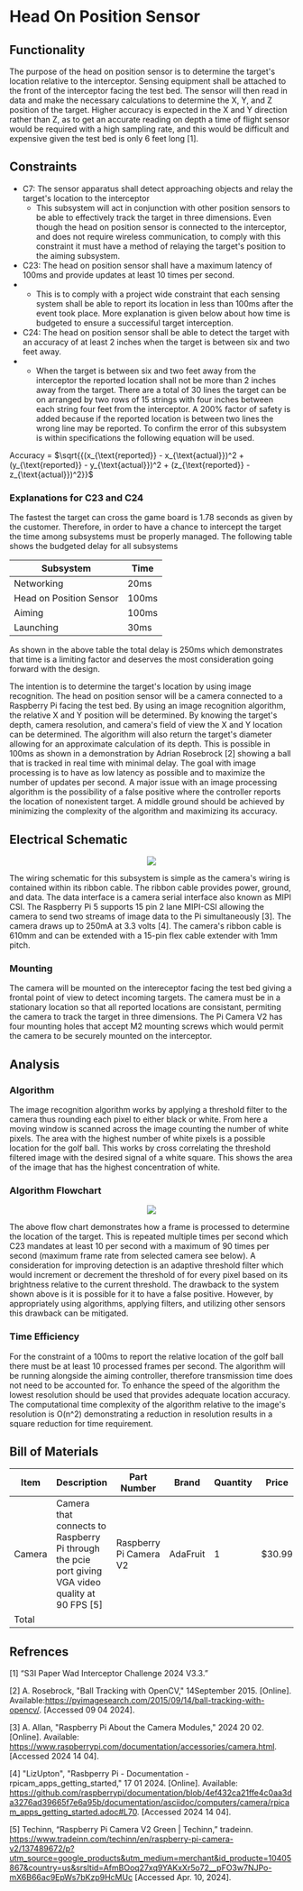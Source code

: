 # Head On Position Sensor
## Functionality
The purpose of the head on position sensor is to determine the target's location relative to the interceptor. Sensing equipment shall be attached to the front of the interceptor facing the test bed. The sensor will then read in data and make the necessary calculations to determine the X, Y, and Z position of the target. Higher accuracy is expected in the X and Y direction rather than Z, as to get an accurate reading on depth a time of flight sensor would be required with a high sampling rate, and this would be difficult and expensive given the test bed is only 6 feet long [1].
## Constraints
* C7: The sensor apparatus shall detect approaching objects and relay the target's location to the interceptor
   * This subsystem will act in conjunction with other position sensors to be able to effectively track the target in three dimensions. Even though the head on position sensor is connected to the interceptor, and does not require wireless communication, to comply with this constraint it must have a method of relaying the target's position to the aiming subsystem.
* C23: The head on position sensor shall have a maximum latency of 100ms and provide updates at least 10 times per second.
* * This is to comply with a project wide constraint that each sensing system shall be able to report its location in less than 100ms after the event took place. More explanation is given below about how time is budgeted to ensure a successiful target interception.
* C24: The head on position sensor shall be able to detect the target with an accuracy of at least 2 inches when the target is between six and two feet away.
* * When the target is between six and two feet away from the interceptor the reported location shall not be more than 2 inches away from the target. There are a total of 30 lines the target can be on arranged by two rows of 15 strings with four inches between each string four feet from the interceptor. A 200% factor of safety is added because if the reported location is between two lines the wrong line may be reported. To confirm the error of this subsystem is within specifications the following equation will be used.

Accuracy = $\sqrt{{(x_{\text{reported}} - x_{\text{actual}})^2 + (y_{\text{reported}} - y_{\text{actual}})^2 +  (z_{\text{reported}} - z_{\text{actual}})^2}}$
### Explanations for C23 and C24
The fastest the target can cross the game board is 1.78 seconds as given by the customer. Therefore, in order to have a chance to intercept the target the time among subsystems must be properly managed. The following table shows the budgeted delay for all subsystems

| Subsystem    | Time |
| -------- | ------- |
| Networking  | 20ms    |
| Head on Position Sensor | 100ms     |
| Aiming    | 100ms    |
| Launching | 30ms |

As shown in the above table the total delay is 250ms which demonstrates that time is a limiting factor and deserves the most consideration going forward with the design.

The intention is to determine the target's location by using image recognition. The head on position sensor will be a camera connected to a Raspberry Pi facing the test bed. By using an image recognition algorithm, the relative X and Y position will be determined. By knowing the target's depth, camera resolution, and camera's field of view the X and Y location can be determined. The algorithm will also return the target's diameter allowing for an approximate calculation of its depth. This is possible in 100ms as shown in a demonstration by Adrian Rosebrock [2] showing a ball that is tracked in real time with minimal delay. The goal with image processing is to have as low latency as possible and to maximize the number of updates per second. A major issue with an image processing algorithm is the possibility of a false positive where the controller reports the location of nonexistent target. A middle ground should be achieved by minimizing the complexity of the algorithm and maximizing its accuracy. 
## Electrical Schematic
<p align="center">
  <img src="https://github.com/JTJones73/Capstone2024-Team2/blob/Head-On-Sensor-Subsystem/Documentation/Electrical/Schematics/PI_CAM_Schematic.JPG"
>
</p>
The wiring schematic for this subsystem is simple as the camera's wiring is contained within its ribbon cable. The ribbon cable provides power, ground, and data. The data interface is a camera serial interface also known as MIPI CSI. The Raspberry Pi 5 supports 15 pin 2 lane MIPI-CSI allowing the camera to send two streams of image data to the Pi simultaneously [3]. The camera draws up to 250mA at 3.3 volts [4]. The camera's ribbon cable is 610mm and can be extended with a 15-pin flex cable extender with 1mm pitch.

### Mounting
The camera will be mounted on the intereceptor facing the test bed giving a frontal point of view to detect incoming targets. The camera must be in a stationary location so that all reported locations are consistant, permiting the camera to track the target in three dimensions. The Pi Camera V2 has four mounting holes that accept M2 mounting screws which would permit the camera to be securely mounted on the interceptor. 
## Analysis

### Algorithm
The image recognition algorithm works by applying a threshold filter to the camera thus rounding each pixel to either black or white. From here a moving window is scanned across the image counting the number of white pixels. The area with the highest number of white pixels is a possible location for the golf ball. This works by cross correlating the threshold filtered image with the desired signal of a white square. This shows the area of the image that has the highest concentration of white.

### Algorithm Flowchart
<p align="center">
  <img src="https://github.com/JTJones73/Capstone2024-Team2/blob/Head-On-Sensor-Subsystem/Documentation/Images/Flowchart.png"
>
</p>

The above flow chart demonstrates how a frame is processed to determine the location of the target. This is repeated multiple times per second which C23 mandates at least 10 per second with a maximum of 90 times per second (maximum frame rate from selected camera see below). A consideration for improving detection is an adaptive threshold filter which would increment or decrement the threshold of for every pixel based on its brightness relative to the current threshold. The drawback to the system shown above is it is possible for it to have a false positive. However, by appropriately using algorithms, applying filters, and utilizing other sensors this drawback can be mitigated.    

### Time Efficiency
For the constraint of a 100ms to report the relative location of the golf ball there must be at least 10 processed frames per second. The algorithm will be running alongside the aiming controller, therefore transmission time does not need to be accounted for. To enhance the speed of the algorithm the lowest resolution should be used that provides adequate location accuracy. The computational time complexity of the algorithm relative to the image's resolution is O(n^2) demonstrating a reduction in resolution results in a square reduction for time requirement.
## Bill of Materials
| Item | Description | Part Number | Brand | Quantity | Price | Total |
| --- | --- | --- | --- | --- | --- | --- | 
|Camera|Camera that connects to Raspberry Pi through the pcie port giving VGA video quality at 90 FPS [5]|Raspberry Pi Camera V2|AdaFruit|1|$30.99|$30.99|
|Total| | | | | | $30.99  | $30.99 |

## Refrences
[1]  “S3I Paper Wad Interceptor Challenge 2024 V3.3.”

[2]  A. Rosebrock, "Ball Tracking with OpenCV," 14September 2015. [Online]. Available:https://pyimagesearch.com/2015/09/14/ball-tracking-with-opencv/. [Accessed 09 04 2024].

[3] 	A. Allan, "Raspberry Pi About the Camera Modules," 2024 20 02. [Online]. Available: https://www.raspberrypi.com/documentation/accessories/camera.html. [Accessed 2024 14 04].

[4] 	"LizUpton", "Rasbperry Pi - Documentation - rpicam_apps_getting_started," 17 01 2024. [Online]. Available: https://github.com/raspberrypi/documentation/blob/4ef432ca21ffe4c0aa3da3276ad39665f7e6a95b/documentation/asciidoc/computers/camera/rpicam_apps_getting_started.adoc#L70. [Accessed 2024 14 04].

[5]  Techinn, “Raspberry Pi Camera V2 Green | Techinn,” tradeinn. https://www.tradeinn.com/techinn/en/raspberry-pi-camera-v2/137489672/p?utm_source=google_products&utm_medium=merchant&id_producte=10405867&country=us&srsltid=AfmBOoq27xq9YAKxXr5o72__pFO3w7NJPo-mX6B66ac9EpWs7bKzp9HcMUc [Accessed Apr. 10, 2024].


